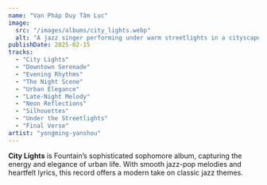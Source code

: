 ```yaml
---
name: "Vạn Pháp Duy Tâm Lục"
image:
  src: "/images/albums/city_lights.webp"
  alt: "A jazz singer performing under warm streetlights in a cityscape with blurred cars and glowing signs in the background, creating an elegant and contemporary atmosphere."
publishDate: 2025-02-15
tracks:
  - "City Lights"
  - "Downtown Serenade"
  - "Evening Rhythms"
  - "The Night Scene"
  - "Urban Elegance"
  - "Late-Night Melody"
  - "Neon Reflections"
  - "Silhouettes"
  - "Under the Streetlights"
  - "Final Verse"
artist: "yongming-yanshou"
---
```


**City Lights** is Fountain’s sophisticated sophomore album, capturing the energy and elegance of urban life. With smooth jazz-pop melodies and heartfelt lyrics, this record offers a modern take on classic jazz themes.
